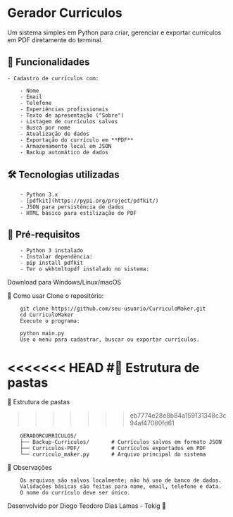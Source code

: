 # Gerador Curriculos

Um sistema simples em Python para criar, gerenciar e exportar currículos em PDF diretamente do terminal.

## 📌 Funcionalidades

    - Cadastro de currículos com:

        - Nome
        - Email
        - Telefone
        - Experiências profissionais
        - Texto de apresentação ("Sobre")
        - Listagem de currículos salvos
        - Busca por nome
        - Atualização de dados
        - Exportação do currículo em **PDF**
        - Armazenamento local em JSON
        - Backup automático de dados

## 🛠️ Tecnologias utilizadas

        - Python 3.x
        - [pdfkit](https://pypi.org/project/pdfkit/)
        - JSON para persistência de dados
        - HTML básico para estilização do PDF

## 🧱 Pré-requisitos

        - Python 3 instalado
        - Instalar dependência:
        - pip install pdfkit
        - Ter o wkhtmltopdf instalado no sistema:

Download para Windows/Linux/macOS

🚀 Como usar
        Clone o repositório:

        git clone https://github.com/seu-usuario/CurriculoMaker.git
        cd CurriculoMaker
        Execute o programa:

        python main.py
        Use o menu para cadastrar, buscar ou exportar currículos.

<<<<<<< HEAD
#📁 Estrutura de pastas
=======
📁 Estrutura de pastas
>>>>>>> eb7774e28e8b84a159131348c3c94af47080fd61

        GERADORCURRICULOS/
        ├── Backup-Curriculos/       # Currículos salvos em formato JSON
        ├── Curriculos-PDF/          # Currículos exportados em PDF
        └── curriculo_maker.py       # Arquivo principal do sistema

📌 Observações

        Os arquivos são salvos localmente; não há uso de banco de dados.
        Validações básicas são feitas para nome, email, telefone e data.
        O nome do currículo deve ser único.


Desenvolvido por Diogo Teodoro Dias Lamas - Tekig 💼


